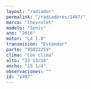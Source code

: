 ```yaml
---
layout: "radiador"
permalink: "/radiadores/1407/"
marca: "Chevrolet"
modelo: "Sonic"
ano: "2016"
motor: "L4 1.8"
transmision: "Estándar"
parte: "95022259"
clima: "Con clima"
alto: "22 13/16"
ancho: "15 1/4"
observaciones: ""
id: "1407"
---
```


